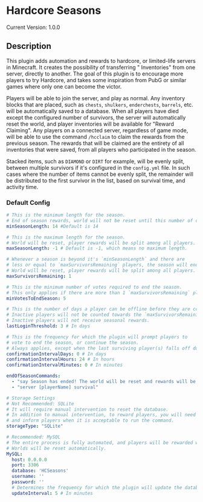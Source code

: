 # Hardcore Seasons
Current Version: 1.0.0

## Description
This plugin adds automation and rewards to hardcore, or limited-life servers in Minecraft. It creates the possibility of transferring "
Inventories" from one server, directly to another. The goal of this plugin is to encourage more players to try Hardcore, and 
takes some inspiration from PubG or similar games where only one can become the victor.

Players will be able to join the server, and play as normal. Any inventory blocks that are placed, such as `chests`, `shulkers`, `enderchests`, 
`barrels`, etc. will be automatically saved to a database. When all players have died except the configured number of survivors, the server will
automatically reset the world, and player inventories will be available for "Reward Claiming". Any players on a connected server, regardless of 
game mode, will be able to use the command `/hcclaim` to claim the rewards from the previous season. The rewards that will be claimed are the 
entirety of all inventories that were saved, from all players who participated in the season. 

Stacked items, such as `DIAMOND` or `DIRT` for example, will be evenly split, between multiple survivors if it's configured in the 
`config.yml` file. In such cases where the number of items cannot be evenly split, the remainder will be distributed to the first survivor
in the list, based on survival time, and activity time. 

### Default Config
```yaml
# This is the minimum length for the season.
# End of season rewards, world will not be reset until this number of days has elapsed.
minSeasonLength: 14 #Default is 14

# This is the maximum length for the season.
# World will be reset, player rewards will be split among all players.
maxSeasonLength: -1 # Default is -1, which means no maximum length.

# Whenever a season is beyond it's `minSeasonLength` and there are
# less or equal to `maxSurvivorsRemaining` players, the season will end.
# World will be reset, player rewards will be split among all players.
maxSurvivorsRemaining: 1

# This is the minimum number of votes required to end the season.
# This only applies if there are more than 1 `maxSurvivorsRemaining` players.
minVotesToEndSeason: 5

# This is the number of days a player can be offline before they are considered inactive.
# Inactive players will not be counted towards the `maxSurvivorsRemaining` count.
# Inactive players will not receive seasonal rewards.
lastLoginThreshold: 3 # In days

# This is the frequency for which the plugin will prompt players to
# vote to end the season, or continue the season.
# Always applies, except when the last surviving player(s) falls off due to inactivity.
confirmationIntervalDays: 0 # In days
confirmationIntervalHours: 24 # In hours
confirmationIntervalMinutes: 0 # In minutes

endOfSeasonCommands:
  - "say Season has ended! The world will be reset and rewards will be split among all players."
  - "server [playerName] survival"

# Storage Settings
# Not Recommended: SQLite
# It will require manual intervention to reset the database.
# In addition to manual intervention, to reward players, you will need to move the database file to the server
# and inform players when it is acceptable to run the command.
storageType: "SQLite"

# Recommended: MySQL
# The entire process is fully automated, and players will be rewarded whenever the season ends.
# Worlds will be reset automatically.
MySQL:
  host: 0.0.0.0
  port: 3306
  database: 'HCSeasons'
  username: ''
  password: ''
  # Determines the frequency for which the plugin will update the database.
  updateInterval: 5 # In minutes
```